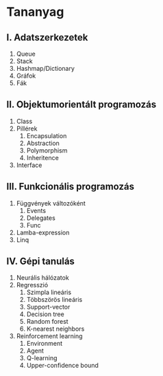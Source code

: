 # Tananyag
## I. Adatszerkezetek
1. Queue
2. Stack
3. Hashmap/Dictionary
4. Gráfok
5. Fák

## II. Objektumorientált programozás
1. Class
2. Pillérek
   1. Encapsulation
   2. Abstraction
   3. Polymorphism
   4. Inheritence
3. Interface

## III. Funkcionális programozás
1. Függvények változóként
   1. Events
   2. Delegates
   3. Func
2. Lamba-expression
3. Linq

## IV. Gépi tanulás
1. Neurális hálózatok
2. Regresszió
   1. Szimpla lineáris
   2. Többszörös lineáris
   3. Support-vector
   4. Decision tree
   5. Random forest
   6. K-nearest neighbors
3. Reinforcement learning
   1. Environment
   2. Agent
   3. Q-learning
   4. Upper-confidence bound
